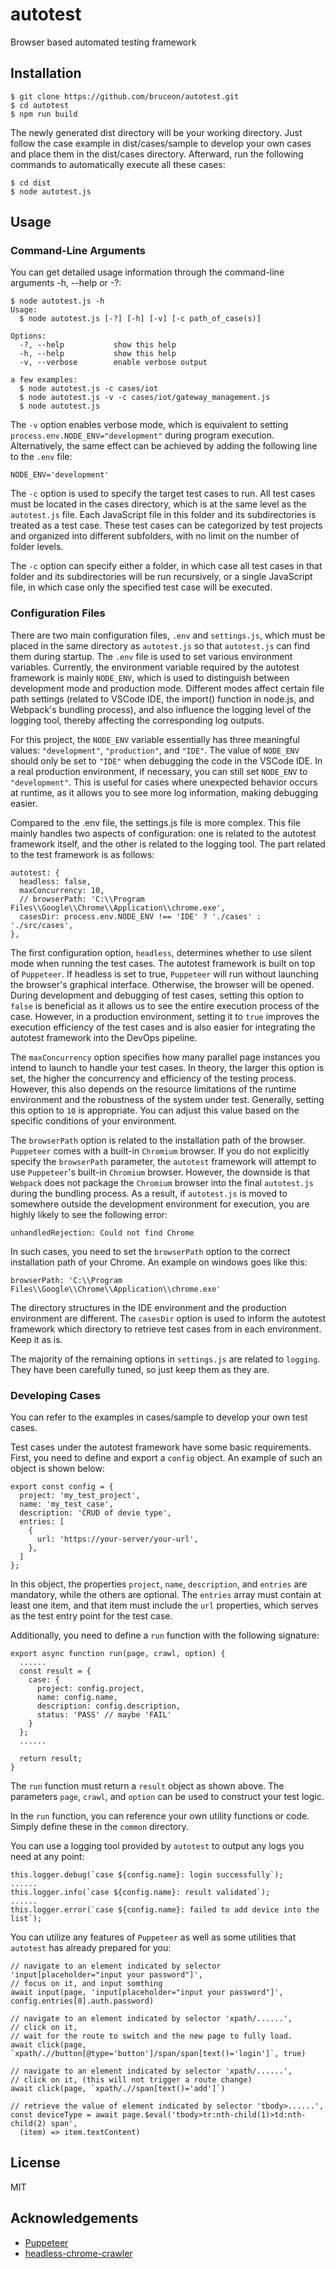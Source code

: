 # autotest

Browser based automated testing framework

## Installation

```
$ git clone https://github.com/bruceon/autotest.git
$ cd autotest
$ npm run build
```

The newly generated dist directory will be your working directory. Just follow the case example in dist/cases/sample to develop your own cases and place them in the dist/cases directory. Afterward, run the following commands to automatically execute all these cases:

```
$ cd dist
$ node autotest.js
```

## Usage

### Command-Line Arguments

You can get detailed usage information through the command-line arguments -h, --help or -?:

```
$ node autotest.js -h
Usage:
  $ node autotest.js [-?] [-h] [-v] [-c path_of_case(s)]

Options:
  -?, --help           show this help
  -h, --help           show this help
  -v, --verbose        enable verbose output

a few examples:
  $ node autotest.js -c cases/iot
  $ node autotest.js -v -c cases/iot/gateway_management.js
  $ node autotest.js
```  

The `-v` option enables verbose mode, which is equivalent to setting `process.env.NODE_ENV="development"` during program execution. Alternatively, the same effect can be achieved by adding the following line to the `.env` file:

```
NODE_ENV='development'
```

The `-c` option is used to specify the target test cases to run. All test cases must be located in the cases directory, which is at the same level as the `autotest.js` file. Each JavaScript file in this folder and its subdirectories is treated as a test case. These test cases can be categorized by test projects and organized into different subfolders, with no limit on the number of folder levels.

The `-c` option can specify either a folder, in which case all test cases in that folder and its subdirectories will be run recursively, or a single JavaScript file, in which case only the specified test case will be executed.

### Configuration Files

There are two main configuration files, `.env` and `settings.js`, which must be placed in the same directory as `autotest.js` so that `autotest.js` can find them during startup. The `.env` file is used to set various environment variables. Currently, the environment variable required by the autotest framework is mainly `NODE_ENV`, which is used to distinguish between development mode and production mode. Different modes affect certain file path settings (related to VSCode IDE, the import() function in node.js, and Webpack's bundling process), and also influence the logging level of the logging tool, thereby affecting the corresponding log outputs.

For this project, the `NODE_ENV` variable essentially has three meaningful values: `"development"`, `"production"`, and `"IDE"`. The value of `NODE_ENV` should only be set to `"IDE"` when debugging the code in the VSCode IDE. In a real production environment, if necessary, you can still set `NODE_ENV` to `"development"`. This is useful for cases where unexpected behavior occurs at runtime, as it allows you to see more log information, making debugging easier.

Compared to the .env file, the settings.js file is more complex. This file mainly handles two aspects of configuration: one is related to the autotest framework itself, and the other is related to the logging tool. The part related to the test framework is as follows:

```
autotest: {
  headless: false,
  maxConcurrency: 10,
  // browserPath: 'C:\\Program Files\\Google\\Chrome\\Application\\chrome.exe',
  casesDir: process.env.NODE_ENV !== 'IDE' ? './cases' : './src/cases',
},
```

The first configuration option, `headless`, determines whether to use silent mode when running the test cases. The autotest framework is built on top of `Puppeteer`. If headless is set to true, `Puppeteer` will run without launching the browser's graphical interface. Otherwise, the browser will be opened. During development and debugging of test cases, setting this option to `false` is beneficial as it allows us to see the entire execution process of the case. However, in a production environment, setting it to `true` improves the execution efficiency of the test cases and is also easier for integrating the autotest framework into the DevOps pipeline.

The `maxConcurrency` option specifies how many parallel page instances you intend to launch to handle your test cases. In theory, the larger this option is set, the higher the concurrency and efficiency of the testing process. However, this also depends on the resource limitations of the runtime environment and the robustness of the system under test. Generally, setting this option to `10` is appropriate. You can adjust this value based on the specific conditions of your environment.

The `browserPath` option is related to the installation path of the browser. `Puppeteer` comes with a built-in `Chromium` browser. If you do not explicitly specify the `browserPath` parameter, the `autotest` framework will attempt to use `Puppeteer`'s built-in `Chromium` browser. However, the downside is that `Webpack` does not package the `Chromium` browser into the final `autotest.js` during the bundling process. As a result, if `autotest.js` is moved to somewhere outside the development environment for execution, you are highly likely to see the following error:

```
unhandledRejection: Could not find Chrome
```

In such cases, you need to set the `browserPath` option to the correct installation path of your Chrome. An example on windows goes like this:

```
browserPath: 'C:\\Program Files\\Google\\Chrome\\Application\\chrome.exe'
```

The directory structures in the IDE environment and the production environment are different. The `casesDir` option is used to inform the autotest framework which directory to retrieve test cases from in each environment. Keep it as is.

The majority of the remaining options in `settings.js` are related to `logging`. They have been carefully tuned, so just keep them as they are.

### Developing Cases

You can refer to the examples in cases/sample to develop your own test cases.

Test cases under the autotest framework have some basic requirements. First, you need to define and export a `config` object. An example of such an object is shown below:

```
export const config = {
  project: 'my_test_project',
  name: 'my_test_case',
  description: 'CRUD of devie type',
  entries: [
    {
      url: 'https://your-server/your-url',
    },
  ]
};
```

In this object, the properties `project`, `name`, `description`, and `entries` are mandatory, while the others are optional. The `entries` array must contain at least one item, and that item must include the `url` properties, which serves as the test entry point for the test case.

Additionally, you need to define a `run` function with the following signature:

```
export async function run(page, crawl, option) {
  ......
  const result = {
    case: {
      project: config.project,
      name: config.name,
      description: config.description,
      status: 'PASS' // maybe 'FAIL'
    }
  };
  ......

  return result;
}
```

The `run` function must return a `result` object as shown above. The parameters `page`, `crawl`, and `option` can be used to construct your test logic.

In the `run` function, you can reference your own utility functions or code. Simply define these in the `common` directory.

You can use a logging tool provided by `autotest` to output any logs you need at any point:

```
this.logger.debug(`case ${config.name}: login successfully`);
......
this.logger.info(`case ${config.name}: result validated`);
......
this.logger.error(`case ${config.name}: failed to add device into the list`);
```

You can utilize any features of `Puppeteer` as well as some utilities that `autotest` has already prepared for you:

```
// navigate to an element indicated by selector 'input[placeholder="input your password"]',
// focus on it, and input somthing
await input(page, 'input[placeholder="input your password"]', config.entries[0].auth.password)
```

```
// navigate to an element indicated by selector 'xpath/......',
// click on it,
// wait for the route to switch and the new page to fully load.
await click(page, `xpath/.//button[@type='button']/span/span[text()='login']`, true)
```

```
// navigate to an element indicated by selector 'xpath/......',
// click on it, (this will not trigger a route change)
await click(page, `xpath/.//span[text()='add']`)
```

```
// retrieve the value of element indicated by selector 'tbody>......',
const deviceType = await page.$eval('tbody>tr:nth-child(1)>td:nth-child(2) span',
  (item) => item.textContent)
```

## License

MIT

## Acknowledgements

- [Puppeteer](https://github.com/puppeteer/puppeteer)
- [headless-chrome-crawler](https://github.com/yujiosaka/headless-chrome-crawler)
